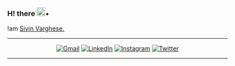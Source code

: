 ### H! there <img src="https://raw.githubusercontent.com/MartinHeinz/MartinHeinz/master/wave.gif" width="20px">•
!am [Sivin Varghese.](https://www.sivin.me/)


<!--
**iamsivin/iamsivin** is a ✨ _special_ ✨ repository because its `README.md` (this file) appears on your GitHub profile.

Here are some ideas to get you started:

- 🔭 I’m currently working on ...
- 🌱 I’m currently learning ...
- 👯 I’m looking to collaborate on ...
- 🤔 I’m looking for help with ...
- 💬 Ask me about ...
- 📫 How to reach me: ...
- 😄 Pronouns: ...
- ⚡ Fun fact: ...
-->
---
<p align="center">
<a href="mailto:iamsivin@gmail.com" target="_blank"><img alt="Gmail" src="https://img.shields.io/badge/-Gmail-c14438?style=flat&logo=Gmail&logoColor=white"></a>
<a href="https://www.linkedin.com/in/sivin-varghese-021a471a4/" target="_blank"><img alt="LinkedIn" src="https://img.shields.io/badge/-LinkedIn-0072b1?style=flat&logo=Linkedin&logoColor=white"></a>
<!-- <a href="https://t.me/" target="_blank"><img alt="Telegram" src="https://img.shields.io/badge/-Telegram-0088CC?style=flat&logo=Telegram&logoColor=white"></a> -->
<a href="https://www.instagram.com/siv.__in/" target="_blank"><img alt="Instagram" src="https://img.shields.io/badge/-Instagram-C13584?style=flat&logo=Instagram&logoColor=white"></a>
<a href="https://twitter.com/sivin_varghese" target="_blank"><img alt="Twitter" src="https://img.shields.io/badge/-Twitter-00acee?style=flat&logo=Twitter&logoColor=white"></a>
<!-- <a href="https://www.youtube.com" target="_blank"><img alt="YouTube" src="https://img.shields.io/badge/-YouTube-FF0000?style=flat&logo=YouTube&logoColor=white"></a>
</p> -->

---
